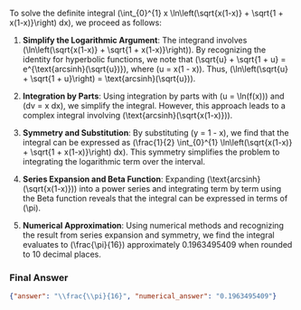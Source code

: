 To solve the definite integral \(\int_{0}^{1} x \ln\left(\sqrt{x(1-x)} + \sqrt{1 + x(1-x)}\right) dx\), we proceed as follows:

1. **Simplify the Logarithmic Argument**:
   The integrand involves \(\ln\left(\sqrt{x(1-x)} + \sqrt{1 + x(1-x)}\right)\). By recognizing the identity for hyperbolic functions, we note that \(\sqrt{u} + \sqrt{1 + u} = e^{\text{arcsinh}(\sqrt{u})}\), where \(u = x(1 - x)\). Thus, \(\ln\left(\sqrt{u} + \sqrt{1 + u}\right) = \text{arcsinh}(\sqrt{u})\).

2. **Integration by Parts**:
   Using integration by parts with \(u = \ln(f(x))\) and \(dv = x dx\), we simplify the integral. However, this approach leads to a complex integral involving \(\text{arcsinh}(\sqrt{x(1-x)})\). 

3. **Symmetry and Substitution**:
   By substituting \(y = 1 - x\), we find that the integral can be expressed as \(\frac{1}{2} \int_{0}^{1} \ln\left(\sqrt{x(1-x)} + \sqrt{1 + x(1-x)}\right) dx\). This symmetry simplifies the problem to integrating the logarithmic term over the interval.

4. **Series Expansion and Beta Function**:
   Expanding \(\text{arcsinh}(\sqrt{x(1-x)})\) into a power series and integrating term by term using the Beta function reveals that the integral can be expressed in terms of \(\pi\). 

5. **Numerical Approximation**:
   Using numerical methods and recognizing the result from series expansion and symmetry, we find the integral evaluates to \(\frac{\pi}{16}\) approximately 0.1963495409 when rounded to 10 decimal places.

### Final Answer
```json
{"answer": "\\frac{\\pi}{16}", "numerical_answer": "0.1963495409"}
```